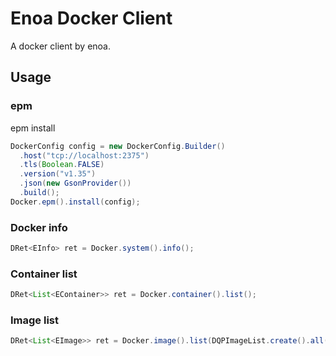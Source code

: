 
# Enoa Docker Client


A docker client by enoa.


## Usage

### epm

epm install

```java
DockerConfig config = new DockerConfig.Builder()
  .host("tcp://localhost:2375")
  .tls(Boolean.FALSE)
  .version("v1.35")
  .json(new GsonProvider())
  .build();
Docker.epm().install(config);
```


### Docker info

```java
DRet<EInfo> ret = Docker.system().info();
```

### Container list

```java
DRet<List<EContainer>> ret = Docker.container().list();
```

### Image list

```java
DRet<List<EImage>> ret = Docker.image().list(DQPImageList.create().all());
```
